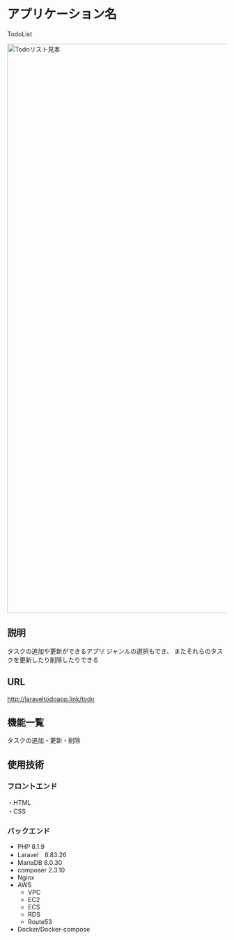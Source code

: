 # アプリケーション名
TodoList

<img width="1308" alt="Todoリスト見本" src="https://user-images.githubusercontent.com/55370161/204138277-14a1da8b-cbc4-4a0f-aa65-7181e72ff6de.png">


## 説明
タスクの追加や更新ができるアプリ
ジャンルの選択もでき、
またそれらのタスクを更新したり削除したりできる

## URL
http://laraveltodoapp.link/todo

## 機能一覧
タスクの追加・更新・削除

## 使用技術
### フロントエンド
・HTML  
・CSS    
### バックエンド
- PHP 8.1.9  
- Laravel　8.83.26  
- MariaDB 8.0.30 
- composer 2.3.10
- Nginx
- AWS
  - VPC
  - EC2
  - ECS
  - RDS
  - Route53
- Docker/Docker-compose
